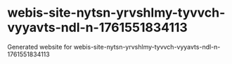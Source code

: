 # webis-site-nytsn-yrvshlmy-tyvvch-vyyavts-ndl-n-1761551834113
Generated website for webis-site-nytsn-yrvshlmy-tyvvch-vyyavts-ndl-n-1761551834113
